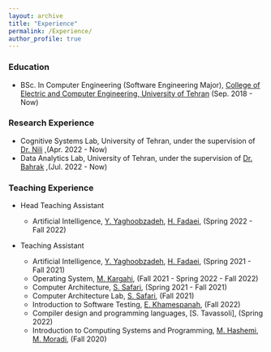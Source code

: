 ```yaml
---
layout: archive
title: "Experience"
permalink: /Experience/
author_profile: true
---
```


### Education
- BSc. In Computer Engineering (Software Engineering Major), [College of Electric and Computer Engineering, University of Tehran](https://ece.ut.ac.ir/) (Sep. 2018 - Now)

### Research Experience

- Cognitive Systems Lab, University of Tehran, under the supervision of [Dr. Nili](https://ece.ut.ac.ir/~mnili) ,(Apr. 2022 - Now)
- Data Analytics Lab, University of Tehran, under the supervision of [Dr. Bahrak](https://profile.ut.ac.ir/en/~bahrak) ,(Jul. 2022 - Now)

### Teaching Experience

- Head Teaching Assistant
  - Artificial Intelligence, [Y. Yaghoobzadeh](https://ece.ut.ac.ir/en/~105908695), [H. Fadaei](https://ece.ut.ac.ir/en/~students/h.fadaei), (Spring 2022 - Fall 2022)

- Teaching Assistant
  - Artificial Intelligence, [Y. Yaghoobzadeh](https://ece.ut.ac.ir/en/~105908695), [H. Fadaei](https://ece.ut.ac.ir/en/~students/h.fadaei), (Spring 2021 - Fall 2021)
  - Operating System, [M. Kargahi](https://ece.ut.ac.ir/en/~kargahi), (Fall 2021 - Spring 2022 - Fall 2022)
  - Computer Architecture, [S. Safari](https://ece.ut.ac.ir/en/~saeed), (Spring 2021 - Fall 2021)
  - Computer Architecture Lab, [S. Safari](https://ece.ut.ac.ir/en/~saeed), (Fall 2021)
  - Introduction to Software Testing, [E. Khamespanah](https://ece.ut.ac.ir/en/~e.khamespanah), (Fall 2022)
  - Compiler design and programming languages, [S. Tavassoli], (Spring 2022)
  - Introduction to Computing Systems and Programming, [M. Hashemi](https://ece.ut.ac.ir/en/~rhashemi), [M. Moradi](https://ece.ut.ac.ir/en/~moradih), (Fall 2020)


